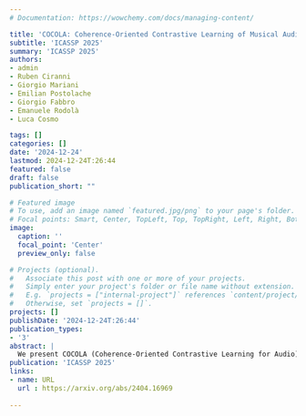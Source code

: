 ```yaml
---
# Documentation: https://wowchemy.com/docs/managing-content/

title: 'COCOLA: Coherence-Oriented Contrastive Learning of Musical Audio Representations'
subtitle: 'ICASSP 2025'
summary: 'ICASSP 2025'
authors:
- admin
- Ruben Ciranni
- Giorgio Mariani
- Emilian Postolache
- Giorgio Fabbro
- Emanuele Rodolà
- Luca Cosmo

tags: []
categories: []
date: '2024-12-24'
lastmod: 2024-12-24T:26:44
featured: false
draft: false
publication_short: ""

# Featured image
# To use, add an image named `featured.jpg/png` to your page's folder.
# Focal points: Smart, Center, TopLeft, Top, TopRight, Left, Right, BottomLeft, Bottom, BottomRight.
image:
  caption: ''
  focal_point: 'Center'
  preview_only: false

# Projects (optional).
#   Associate this post with one or more of your projects.
#   Simply enter your project's folder or file name without extension.
#   E.g. `projects = ["internal-project"]` references `content/project/deep-learning/index.md`.
#   Otherwise, set `projects = []`.
projects: []
publishDate: '2024-12-24T:26:44'
publication_types:
- '3'
abstract: |
  We present COCOLA (Coherence-Oriented Contrastive Learning for Audio), a contrastive learning method for musical audio representations that captures the harmonic and rhythmic coherence between samples. Our method operates at the level of the stems composing music tracks and can input features obtained via Harmonic-Percussive Separation (HPS). COCOLA allows the objective evaluation of generative models for music accompaniment generation, which are difficult to benchmark with established metrics. In this regard, we evaluate recent music accompaniment generation models, demonstrating the effectiveness of the proposed method. We release the model checkpoints trained on public datasets containing separate stems (MUSDB18-HQ, MoisesDB, Slakh2100, and CocoChorales).
publication: 'ICASSP 2025'
links:
- name: URL
  url : https://arxiv.org/abs/2404.16969
  
---
```

